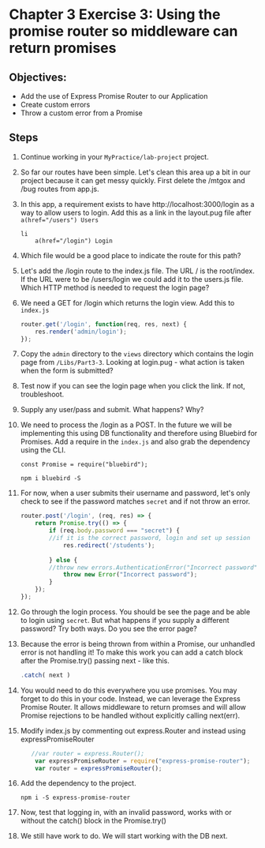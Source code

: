 # Chapter 3 Exercise 3: Using the promise router so middleware can return promises

## Objectives:
* Add the use of Express Promise Router to our Application
* Create custom errors
* Throw a custom error from a Promise

## Steps

1. Continue working in your `MyPractice/lab-project` project. 

1. So far our routes have been simple. Let's clean this area up a bit in our project because it can get messy quickly. First delete the /mtgox and /bug routes from app.js. 

1. In this app, a requirement exists to have http://localhost:3000/login as a way to allow users to login. Add this as a link in the layout.pug file after `a(href="/users") Users`
    ```
    li 
        a(href="/login") Login
    ```    

1. Which file would be a good place to indicate the route for this path?

1. Let's add the /login route to the index.js file. The URL / is the root/index. If the URL were to be /users/login we could add it to the users.js file.
Which HTTP method is needed to request the login page?

1. We need a GET for /login which returns the login view. Add this to `index.js`

    ``` javascript
    router.get('/login', function(req, res, next) {
        res.render('admin/login');
    });
    ```
1. Copy the `admin` directory to the `views` directory which contains the login page from `/Libs/Part3-3`. Looking at login.pug - what action is taken when the form is submitted?

1. Test now if you can see the login page when you click the link. If not, troubleshoot.

1. Supply any user/pass and submit. What happens? Why?
 
1. We need to process the /login as a POST. In the future we will be implementing this using DB functionality and therefore using Bluebird for Promises. Add a require in the `index.js` and also grab the dependency using the CLI.

    ``` const Promise = require("bluebird"); ```

    ``` npm i bluebird -S ```

1. For now, when a user submits their username and password, let's only check to see if the password matches `secret` and if not throw an error.

    ``` javascript
    router.post('/login', (req, res) => {
        return Promise.try(() => {
            if (req.body.password === "secret") {
            //if it is the correct password, login and set up session
                res.redirect('/students');
            
            } else {
            //throw new errors.AuthenticationError("Incorrect password");
                throw new Error("Incorrect password");
            }
        });
    });
    ```

1. Go through the login process. You should be see the page and be able to login using `secret`. But what happens if you supply a different password? Try both ways. Do you see the error page?

1. Because the error is being thrown from within a Promise, our unhandled error is not handling it! To make this work you can add a catch block after the Promise.try() passing next - like this. 

    ``` javascript
   .catch( next )
    ```    

1. You would need to do this everywhere you use promises. You may forget to do this in your code.  Instead, we can leverage the Express Promise Router. It allows middleware to return promses and will allow Promise rejections to be handled without explicitly calling next(err).  

1. Modify index.js by commenting out express.Router and instead using expressPromiseRouter
    
    ``` javascript
       //var router = express.Router();
        var expressPromiseRouter = require("express-promise-router");
        var router = expressPromiseRouter();
    ```

1. Add the dependency to the project. 
    ```
    npm i -S express-promise-router
    ```

1. Now, test that logging in, with an invalid password, works with or without the catch() block in the Promise.try() 

1. We still have work to do. We will start working with the DB next.


